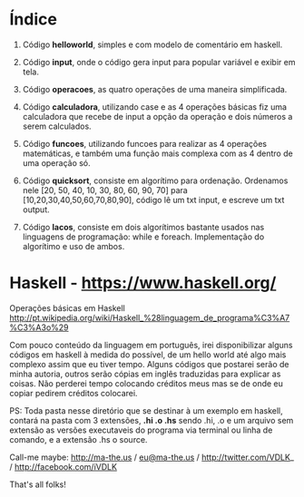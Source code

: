 
Índice
=======

1. Código **helloworld**, simples e com modelo de comentário em haskell.

2. Código **input**, onde o código gera input para popular variável e exibir em tela.

3. Código **operacoes**, as quatro operações de uma maneira simplificada.

4. Código **calculadora**, utilizando case e as 4 operações básicas fiz uma calculadora que recebe de input a opção da operação e dois números a serem calculados.

5. Código **funcoes**, utilizando funcoes para realizar as 4 operações matemáticas, e também uma função mais complexa com as 4 dentro de uma operação só.

6. Código **quicksort**, consiste em algorítimo para ordenação. Ordenamos nele [20, 50, 40, 10, 30, 80, 60, 90, 70] para [10,20,30,40,50,60,70,80,90], código lê um txt input, e escreve um txt output.

7. Código **lacos**, consiste em dois algorítimos bastante usados nas linguagens de programação: while e foreach. Implementação do algorítimo e uso de ambos.

Haskell - https://www.haskell.org/
=======
Operações básicas em Haskell
http://pt.wikipedia.org/wiki/Haskell_%28linguagem_de_programa%C3%A7%C3%A3o%29

Com pouco conteúdo da linguagem em português, irei disponibilizar alguns códigos em haskell à medida do possível, de um hello world até algo mais complexo assim que eu tiver tempo. Alguns códigos que postarei serão de minha autoria, outros serão cópias em inglês traduzidas para explicar as coisas. Não perderei tempo colocando créditos meus mas se de onde eu copiar pedirem créditos colocarei.

PS: Toda pasta nesse diretório que se destinar à um exemplo em haskell, contará na pasta com 3 extensões, **.hi .o .hs** sendo .hi, .o e um arquivo sem extensão as versões executaveis do programa via terminal ou linha de comando, e a extensão .hs o source.

Call-me maybe: http://ma-the.us / eu@ma-the.us / http://twitter.com/VDLK_ / http://facebook.com/iVDLK

That's all folks!